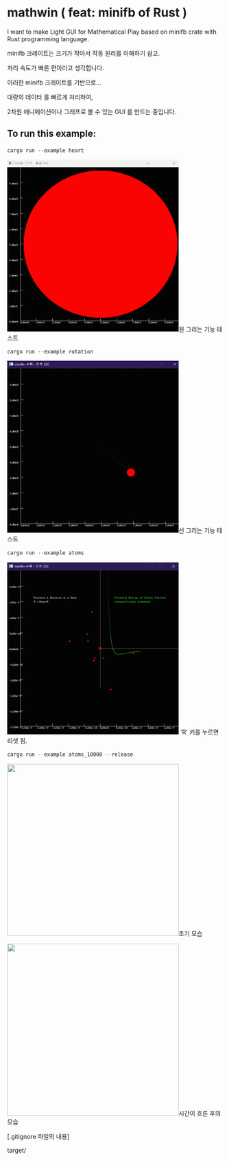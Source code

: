 # mathwin ( feat: minifb of Rust )

I want to make Light GUI for Mathematical Play based on minifb crate with Rust programming language.

minifb 크레이트는 크기가 작아서 작동 원리를 이해하기 쉽고.

처리 속도가 빠른 편이라고 생각합니다.

이러한 minifb 크레이트를 기반으로... 

대량의 데이터 를 빠르게 처리하여,

2차원 애니메이션이나 그래프로 볼 수 있는 GUI 를 만드는 중입니다.



## To run this example:

```
cargo run --example heart
```
<img src="pic/heart.gif" width="400" height="400"/>원 그리는 기능 테스트




```
cargo run --example rotation
```

<img src="pic/rotation.gif" width="400" height="400"/>선 그리는 기능 테스트




```rust
cargo run --example atoms
```

<img src="pic/atoms.gif" width="400" height="400"/> 'R' 키를 누르면 리셋 됨.



```rust
cargo run --example atoms_10000 --release
```
 
<img src="pic/atoms_10000.gif" width="400" height="400"/>초기 모습

<img src="pic/atoms_10000-2.gif" width="400" height="400"/>시간이 흐른 후의 모습




[.gitignore 파일의 내용]

target/

